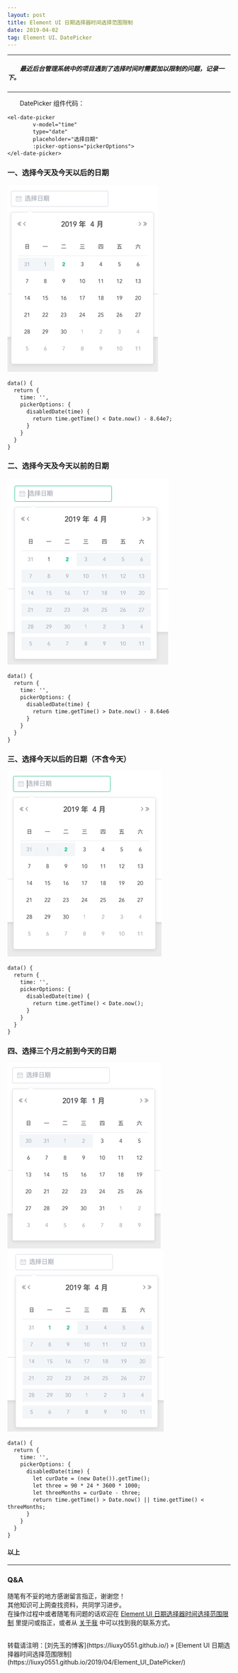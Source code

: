 ```yaml
---
layout: post
title: Element UI 日期选择器时间选择范围限制
date: 2019-04-02
tag: Element UI、DatePicker
---
```


___
##### 　　最近后台管理系统中的项目遇到了选择时间时需要加以限制的问题，记录一下。

___

　　DatePicker 组件代码：

    <el-date-picker
            v-model="time"
            type="date"
            placeholder="选择日期"
            :picker-options="pickerOptions">
    </el-date-picker>

### 一、选择今天及今天以后的日期

![](/images/posts/Element_UI_DatePicker/1.png)

    data() {
      return {
        time: '',
        pickerOptions: {
          disabledDate(time) {
            return time.getTime() < Date.now() - 8.64e7;
          }
        }
      }
    }


### 二、选择今天及今天以前的日期

![](/images/posts/Element_UI_DatePicker/2.png)

    data() {
      return {
        time: '',
        pickerOptions: {
          disabledDate(time) {
            return time.getTime() > Date.now() - 8.64e6
          }
        }
      }
    }


### 三、选择今天以后的日期（不含今天）

![](/images/posts/Element_UI_DatePicker/3.png)

    data() {
      return {
        time: '',
        pickerOptions: {
          disabledDate(time) {
            return time.getTime() < Date.now();
          }
        }
      }
    }


### 四、选择三个月之前到今天的日期

![](/images/posts/Element_UI_DatePicker/4_1.png)
![](/images/posts/Element_UI_DatePicker/4_2.png)

    data() {
      return {
        time: '',
        pickerOptions: {
          disabledDate(time) {
            let curDate = (new Date()).getTime();
            let three = 90 * 24 * 3600 * 1000;
            let threeMonths = curDate - three;
            return time.getTime() > Date.now() || time.getTime() < threeMonths;
          }
        }
      }
    }



#### 以上
___
### Q&A

随笔有不妥的地方感谢留言指正，谢谢您！  
其他知识可上网查找资料，共同学习进步。  
在操作过程中或者随笔有问题的话欢迎在 [Element UI 日期选择器时间选择范围限制](https://liuxy0551.github.io/2019/04/Element_UI_DatePicker/) 里提问或指正，或者从 [关于我](https://liuxy0551.github.io/about/) 中可以找到我的联系方式。


<br>
转载请注明：[刘先玉的博客](https://liuxy0551.github.io/) » [Element UI 日期选择器时间选择范围限制](https://liuxy0551.github.io/2019/04/Element_UI_DatePicker/)
